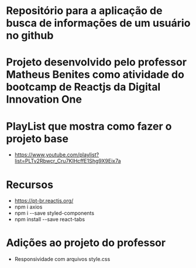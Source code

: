 # Repositório para a aplicação de busca de informações de um usuário no github

# Projeto desenvolvido pelo professor Matheus Benites como atividade do bootcamp de Reactjs da Digital Innovation One

# PlayList que mostra como fazer o projeto base
* https://www.youtube.com/playlist?list=PLTv2Rbwcr_Cru7KIHcffE1Shg9X9Eix7a

# Recursos
* https://pt-br.reactjs.org/
* npm i axios
* npm i --save styled-components
* npm install --save react-tabs

# Adições ao projeto do professor
* Responsividade com arquivos style.css

